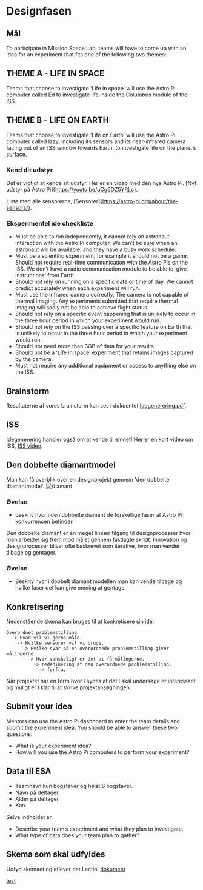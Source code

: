 # Designfasen

## Mål

To participate in Mission Space Lab, teams will have to come up with an idea for an experiment that fits one of the following two themes:

## THEME A - LIFE IN SPACE
Teams that choose to investigate ‘Life in space’ will use the Astro Pi computer called Ed to investigate life inside the Columbus module of the ISS.
## THEME B - LIFE ON EARTH
Teams that choose to investigate ‘Life on Earth’ will use the Astro Pi computer called Izzy, including its sensors and its near-infrared camera facing out of an ISS window towards Earth, to investigate life on the planet’s surface.

### Kend dit udstyr
Det er vigtigt at kende sit udstyr. Her er en video med den nye Astro Pi.
[Nyt udstyr på Astro Pi]{https://youtu.be/uCg6DZ5YRLc}.

Liste med alle sensorerne, [Sensorer]{https://astro-pi.org/about/the-sensors/}.


### Eksperimentel ide checkliste

* Must be able to run independently, it cannot rely on astronaut interaction with the Astro Pi computer. We can’t be sure when an astronaut will be available, and they have a busy work schedule.
* Must be a scientific experiment, for example it should not be a game.
Should not require real-time communication with the Astro Pis on the ISS. We don’t have a radio communication module to be able to ‘give instructions’ from Earth.
* Should not rely on running on a specific date or time of day. We cannot predict accurately when each experiment will run.
* Must use the infrared camera correctly. The camera is not capable of thermal imaging. Any experiments submitted that require thermal imaging will sadly not be able to achieve flight status.
* Should not rely on a specific event happening that is unlikely to occur in the three hour period in which your experiment would run.
* Should not rely on the ISS passing over a specific feature on Earth that is unlikely to occur in the three hour period in which your experiment would run.
* Should not need more than 3GB of data for your results.
* Should not be a ‘Life in space’ experiment that retains images captured by the camera.
* Must not require any additional equipment or access to anything else on the ISS.

## Brainstorm
Resultaterne af vores brainstorm kan ses i dokuentet [Idegenerering.pdf](/material/Idegenerering.pdf).

## ISS
Idegenerering handler også om at kende til emnet! Her er en kort video om ISS, [ISS video](https://www.youtube.com/watch?v=NtrVwX1ncqk).

## Den dobbelte diamantmodel
Man kan få overblik over en designprojekt gennem 'den dobbelte diamantmodel'.
![diamant](https://upload.wikimedia.org/wikipedia/commons/b/bd/Double_diamond.png)
### Øvelse
* beskriv hvor i den dobbelte diamant de forskellige faser af Astro Pi konkurrencen befinder.

Den dobbelte diamant er en meget lineær tilgang til designprocesser hvor man arbejder sig frem mod målet gennem fastlagte skridt.  Innovation og designprocesser bliver ofte beskrevet som iterative, hvor man vender tilbage og gentager.
### Øvelse
* Beskriv hvor i dobbelt diamant modellen man kan vende tilbage og hvilke faser det kan give mening at gentage.

## Konkretisering

Nedenstående skema kan bruges til at konkretisere sin ide.

```
Overordnet problemstilling
  -> Hvad vil vi gerne måle.
    -> Hvilke sensorer vil vi bruge.
      -> Hvilke svar på en overordnede problemstilling giver målingerne.
        -> Hvor vanskeligt er det at få målingerne.
          -> rededinering af den overordnede problemstilling.
            -> forfra.
```
Når projektet har en form hvor I synes at det I skal undersøge er interessant og muligt er I klar til at skrive projektansøgningen.


## Submit your idea

Mentors can use the Astro Pi dashboard to enter the team details and submit the experiment idea. You should be able to answer these two questions:

* What is your experiment idea?
* How will you use the Astro Pi computers to perform your experiment?



## Data til ESA
* Teamnavn kun bogstaver og højst 8 bogstaver.
* Navn på deltager.
* Alder på deltager.
* Køn.

Selve indholdet er.
* Describe your team’s experiment and what they plan to investigate.
* What type of data does your team plan to gather?


## Skema som skal udfyldes
Udfyd skemaet og aflever det Lectio, [dokument](/materiale/tilmeldingsformular.txt)

<a href="https://github.com/mpsteenstrup/AstroPi2022/master/materiale/tilmeldingsformular.txt" target="_blank" /> test <a>
